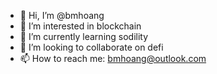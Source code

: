 - 👋 Hi, I’m @bmhoang
- 👀 I’m interested in blockchain
- 🌱 I’m currently learning sodility
- 💞️ I’m looking to collaborate on defi
- 📫 How to reach me: bmhoang@outlook.com
